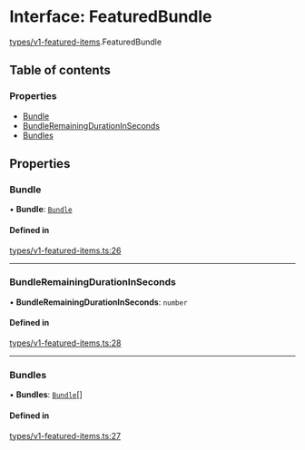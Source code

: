 # Interface: FeaturedBundle

[types/v1-featured-items](../modules/types_v1_featured_items.md).FeaturedBundle

## Table of contents

### Properties

- [Bundle](types_v1_featured_items.FeaturedBundle.md#bundle)
- [BundleRemainingDurationInSeconds](types_v1_featured_items.FeaturedBundle.md#bundleremainingdurationinseconds)
- [Bundles](types_v1_featured_items.FeaturedBundle.md#bundles)

## Properties

### Bundle

• **Bundle**: [`Bundle`](types_v1_featured_items.Bundle.md)

#### Defined in

[types/v1-featured-items.ts:26](https://github.com/jameslinimk/unofficial-valorant-api/blob/372bfa0/package/src/types/v1-featured-items.ts#L26)

___

### BundleRemainingDurationInSeconds

• **BundleRemainingDurationInSeconds**: `number`

#### Defined in

[types/v1-featured-items.ts:28](https://github.com/jameslinimk/unofficial-valorant-api/blob/372bfa0/package/src/types/v1-featured-items.ts#L28)

___

### Bundles

• **Bundles**: [`Bundle`](types_v1_featured_items.Bundle.md)[]

#### Defined in

[types/v1-featured-items.ts:27](https://github.com/jameslinimk/unofficial-valorant-api/blob/372bfa0/package/src/types/v1-featured-items.ts#L27)
